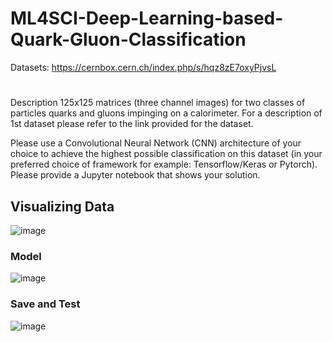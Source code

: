 # ML4SCI-Deep-Learning-based-Quark-Gluon-Classification
Datasets: https://cernbox.cern.ch/index.php/s/hqz8zE7oxyPjvsL
#
Description 125x125 matrices (three channel images) for two classes of particles quarks and gluons impinging on a calorimeter.
For a description of 1st dataset please refer to the link provided for the dataset.

Please use a Convolutional Neural Network (CNN) architecture of your choice to achieve the highest possible classification on this dataset (in your preferred choice of framework for example: Tensorflow/Keras or Pytorch). Please provide a Jupyter notebook that shows your solution. 

## Visualizing Data
![image](https://user-images.githubusercontent.com/101886482/228751811-ef343745-bf42-4994-b92e-d6e7d1acd4c1.png)

### Model 
![image](https://user-images.githubusercontent.com/101886482/228751922-1be16c77-a040-4a1f-b04d-1959bb27d146.png)

### Save and Test

![image](https://user-images.githubusercontent.com/101886482/228752055-e7be1929-ca00-4f8e-bb3a-bc8833404d17.png)
